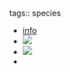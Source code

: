 tags:: species

- [info](https://www.shadecoffee.org/id/catalog/indonesia/species/flemingia-macrophylla)
- ![](https://peach-geographical-bat-397.mypinata.cloud/ipfs/QmYvC6Cb4M3TQqFzatVWg1FjBsvc2SnNQx7WsZgg3AvsNv)
- ![](https://peach-geographical-bat-397.mypinata.cloud/ipfs/QmeLys33HUL3q2gUaE163DtRMCvU1rNxzfP3GFq69Z2S1x)
-